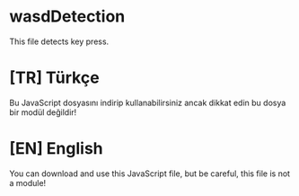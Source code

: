 # wasdDetection
This file detects key press.


# [TR] Türkçe #
Bu JavaScript dosyasını indirip kullanabilirsiniz ancak dikkat edin bu dosya bir modül değildir!

# [EN] English #

You can download and use this JavaScript file, but be careful, this file is not a module!
